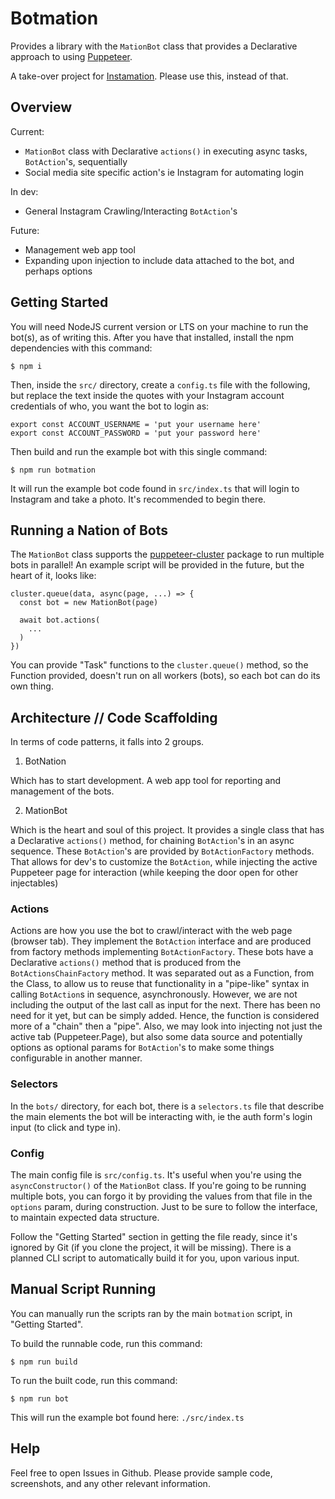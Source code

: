 # Botmation

Provides a library with the `MationBot` class that provides a Declarative approach to using [Puppeteer](https://github.com/puppeteer/puppeteer).

A take-over project for [Instamation](https://github.com/mrWh1te/Instamation). Please use this, instead of that.

## Overview

Current:
 - `MationBot` class with Declarative `actions()` in executing async tasks, `BotAction`'s, sequentially
 - Social media site specific action's ie Instagram for automating login

In dev:
  - General Instagram Crawling/Interacting `BotAction`'s

Future:
 - Management web app tool
 - Expanding upon injection to include data attached to the bot, and perhaps options

## Getting Started

You will need NodeJS current version or LTS on your machine to run the bot(s), as of writing this. After you have that installed, install the npm dependencies with this command:

```
$ npm i
```

Then, inside the `src/` directory, create a `config.ts` file with the following, but replace the text inside the quotes with your Instagram account credentials of who, you want the bot to login as:
```
export const ACCOUNT_USERNAME = 'put your username here'
export const ACCOUNT_PASSWORD = 'put your password here'
```

Then build and run the example bot with this single command:
```
$ npm run botmation
```

It will run the example bot code found in `src/index.ts` that will login to Instagram and take a photo. It's recommended to begin there.

## Running a Nation of Bots

The `MationBot` class supports the [puppeteer-cluster](https://github.com/thomasdondorf/puppeteer-cluster) package to run multiple bots in parallel! An example script will be provided in the future, but the heart of it, looks like:

```
cluster.queue(data, async(page, ...) => {
  const bot = new MationBot(page)

  await bot.actions(
    ...
  )
})

```

You can provide "Task" functions to the `cluster.queue()` method, so the Function provided, doesn't run on all workers (bots), so each bot can do its own thing.

## Architecture // Code Scaffolding

In terms of code patterns, it falls into 2 groups.

1) BotNation

Which has to start development. A web app tool for reporting and management of the bots.

2) MationBot

Which is the heart and soul of this project. It provides a single class that has a Declarative `actions()` method, for chaining `BotAction`'s in an async sequence. These `BotAction`'s are provided by `BotActionFactory` methods. That allows for dev's to customize the `BotAction`, while injecting the active Puppeteer page for interaction (while keeping the door open for other injectables)

### Actions

Actions are how you use the bot to crawl/interact with the web page (browser tab). They implement the `BotAction` interface and are produced from factory methods implementing `BotActionFactory`. These bots have a Declarative `actions()` method that is produced from the `BotActionsChainFactory` method. It was separated out as a Function, from the Class, to allow us to reuse that functionality in a "pipe-like" syntax in calling `BotAction`s in sequence, asynchronously. However, we are not including the output of the last call as input for the next. There has been no need for it yet, but can be simply added. Hence, the function is considered more of a "chain" then a "pipe". Also, we may look into injecting not just the active tab (Puppeteer.Page), but also some data source and potentially options as optional params for `BotAction`'s to make some things configurable in another manner.

### Selectors

In the `bots/` directory, for each bot, there is a `selectors.ts` file that describe the main elements the bot will be interacting with, ie the auth form's login input (to click and type in).

### Config

The main config file is `src/config.ts`. It's useful when you're using the `asyncConstructor()` of the `MationBot` class. If you're going to be running multiple bots, you can forgo it by providing the values from that file in the `options` param, during construction. Just to be sure to follow the interface, to maintain expected data structure. 

Follow the "Getting Started" section in getting the file ready, since it's ignored by Git (if you clone the project, it will be missing). There is a planned CLI script to automatically build it for you, upon various input.

## Manual Script Running

You can manually run the scripts ran by the main `botmation` script, in "Getting Started".

To build the runnable code, run this command:
```
$ npm run build
```

To run the built code, run this command:
```
$ npm run bot
```

This will run the example bot found here: `./src/index.ts`

## Help

Feel free to open Issues in Github. Please provide sample code, screenshots, and any other relevant information.
